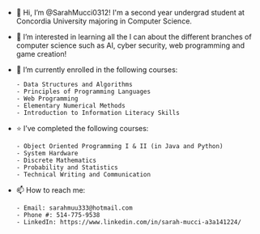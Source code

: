 - 👋 Hi, I’m @SarahMucci0312! I'm a second year undergrad student at Concordia University majoring in Computer Science.

- 👀 I’m interested in learning all the I can about the different branches of computer science such as AI, cyber security, web programming and game creation!

- 🌱 I’m currently enrolled in the following courses:

      - Data Structures and Algorithms
      - Principles of Programming Languages
      - Web Programming 
      - Elementary Numerical Methods
      - Introduction to Information Literacy Skills
 
- ⭐ I’ve completed the following courses:

      - Object Oriented Programming I & II (in Java and Python)
      - System Hardware
      - Discrete Mathematics
      - Probability and Statistics
      - Technical Writing and Communication

- 📫 How to reach me:

      - Email: sarahmuu333@hotmail.com
      - Phone #: 514-775-9538
      - LinkedIn: https://www.linkedin.com/in/sarah-mucci-a3a141224/
